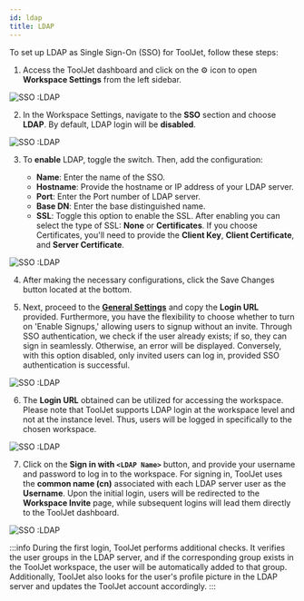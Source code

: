 ```yaml
---
id: ldap
title: LDAP
---
```


To set up LDAP as Single Sign-On (SSO) for ToolJet, follow these steps:

1. Access the ToolJet dashboard and click on the ⚙️ icon to open **Workspace Settings** from the left sidebar.

  <div style={{textAlign: 'center'}}>

  <img className="screenshot-full" src="/img/sso/ldap/settings-v2.png" alt="SSO :LDAP" />

  </div>

2. In the Workspace Settings, navigate to the **SSO** section and choose **LDAP**. By default, LDAP login will be **disabled**.

  <div style={{textAlign: 'center'}}>

  <img className="screenshot-full" src="/img/sso/ldap/disabled-v2.png" alt="SSO :LDAP"/>

  </div>

3. To **enable** LDAP, toggle the switch. Then, add the configuration:

   - **Name**: Enter the name of the SSO.
   - **Hostname**: Provide the hostname or IP address of your LDAP server.
   - **Port**: Enter the Port number of LDAP server.
   - **Base DN**: Enter the base distinguished name.
   - **SSL**: Toggle this option to enable the SSL. After enabling you can select the type of SSL: **None** or **Certificates**. If you choose Certificates, you'll need to provide the **Client Key**, **Client Certificate**, and **Server Certificate**.

  <div style={{textAlign: 'center'}}>

  <img className="screenshot-full" src="/img/sso/ldap/fields.png" alt="SSO :LDAP"/>

  </div>

4. After making the necessary configurations, click the Save Changes button located at the bottom.


5. Next, proceed to the **[General Settings](/docs/user-authentication/general-settings)** and copy the **Login URL** provided. Furthermore, you have the flexibility to choose whether to turn on 'Enable Signups,' allowing users to signup without an invite. Through SSO authentication, we check if the user already exists; if so, they can sign in seamlessly. Otherwise, an error will be displayed. Conversely, with this option disabled, only invited users can log in, provided SSO authentication is successful.
  
  <div style={{textAlign: 'center'}}>

  <img className="screenshot-full" src="/img/sso/ldap/url-v2.png" alt="SSO :LDAP"/>

  </div>

6. The **Login URL** obtained can be utilized for accessing the workspace. Please note that ToolJet supports LDAP login at the workspace level and not at the instance level. Thus, users will be logged in specifically to the chosen workspace.

  <div style={{textAlign: 'center'}}>

  <img className="screenshot-full" src="/img/sso/ldap/login.png" alt="SSO :LDAP"/>

  </div>

7. Click on the **Sign in with `<LDAP Name>`** button, and provide your username and password to log in to the workspace. For signing in, ToolJet uses the **common name (cn)** associated with each LDAP server user as the **Username**. Upon the initial login, users will be redirected to the **Workspace Invite** page, while subsequent logins will lead them directly to the ToolJet dashboard.

  <div style={{textAlign: 'center'}}>

  <img className="screenshot-full" src="/img/sso/ldap/firstlogin.gif" alt="SSO :LDAP"/>

  </div>

:::info
During the first login, ToolJet performs additional checks. It verifies the user groups in the LDAP server, and if the corresponding group exists in the ToolJet workspace, the user will be automatically added to that group. Additionally, ToolJet also looks for the user's profile picture in the LDAP server and updates the ToolJet account accordingly.
:::
